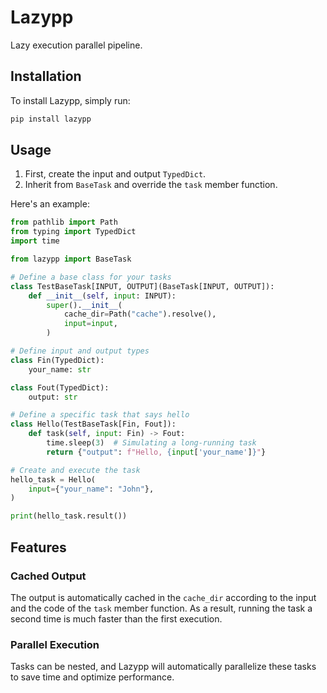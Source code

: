 # Lazypp

Lazy execution parallel pipeline.

## Installation

To install Lazypp, simply run:

```bash
pip install lazypp
```

## Usage

1. First, create the input and output `TypedDict`.
2. Inherit from `BaseTask` and override the `task` member function.

Here's an example:

```python
from pathlib import Path
from typing import TypedDict
import time

from lazypp import BaseTask

# Define a base class for your tasks
class TestBaseTask[INPUT, OUTPUT](BaseTask[INPUT, OUTPUT]):
    def __init__(self, input: INPUT):
        super().__init__(
            cache_dir=Path("cache").resolve(),
            input=input,
        )

# Define input and output types
class Fin(TypedDict):
    your_name: str

class Fout(TypedDict):
    output: str

# Define a specific task that says hello
class Hello(TestBaseTask[Fin, Fout]):
    def task(self, input: Fin) -> Fout:
        time.sleep(3)  # Simulating a long-running task
        return {"output": f"Hello, {input['your_name']}"}

# Create and execute the task
hello_task = Hello(
    input={"your_name": "John"},
)

print(hello_task.result())
```

## Features

### Cached Output

The output is automatically cached in the `cache_dir` according to the input and the code of the `task` member function. As a result, running the task a second time is much faster than the first execution.

### Parallel Execution

Tasks can be nested, and Lazypp will automatically parallelize these tasks to save time and optimize performance.
